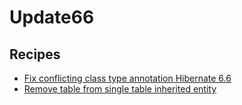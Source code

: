 # Update66

## Recipes

* [Fix conflicting class type annotation Hibernate 6.6](./fixconflictingclasstypeannotations.md)
* [Remove table from single table inherited entity](./removetablefrominheritedentity.md)


